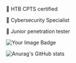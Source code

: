 💎 HTB CPTS certified

💎 Cybersecurity Specialist

💎 Junior penetration tester

<img src="https://tryhackme-badges.s3.amazonaws.com/suljov.png" alt="Your Image Badge" />


![Anurag's GitHub stats](https://github-readme-stats.vercel.app/api?username=suljov&show_icons=true&theme=dracula)


